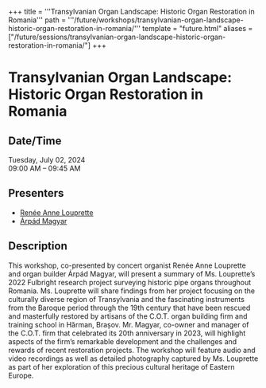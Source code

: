 +++
title = '''Transylvanian Organ Landscape: Historic Organ Restoration in Romania'''
path = '''/future/workshops/transylvanian-organ-landscape-historic-organ-restoration-in-romania/'''
template = "future.html"
aliases = ["/future/sessions/transylvanian-organ-landscape-historic-organ-restoration-in-romania/"]
+++

<h1>Transylvanian Organ Landscape: Historic Organ Restoration in Romania</h1>

<h2>Date/Time</h2>
<p>Tuesday, July 02, 2024<br>
09:00 AM – 09:45 AM</p>
<h2>Presenters</h2>
<ul>
<li><a href="/future/presenters/renée-anne-louprette/">Renée Anne Louprette</a></li>
<li><a href="/future/presenters/árpád-magyar/">Árpád Magyar</a></li>
</ul>
<h2>Description</h2>

This workshop, co-presented by concert organist Renée Anne Louprette and organ builder Árpád Magyar, will present a summary of Ms. Louprette’s 2022 Fulbright research project surveying historic pipe organs throughout Romania. Ms. Louprette will share findings from her project focusing on the culturally diverse region of Transylvania and the fascinating instruments from the Baroque period through the 19th century that have been rescued and masterfully restored by artisans of the C.O.T. organ building firm and training school in Hărman, Brașov. Mr. Magyar, co-owner and manager of the C.O.T. firm that celebrated its 20th anniversary in 2023, will highlight aspects of the firm’s remarkable development and the challenges and rewards of recent restoration projects. The workshop will feature audio and video recordings as well as detailed photography captured by Ms. Louprette as part of her exploration of this precious cultural heritage of Eastern Europe.


